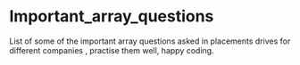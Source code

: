 # Important_array_questions
List of some of the important array questions asked in placements drives for different companies , practise them well, happy coding.
